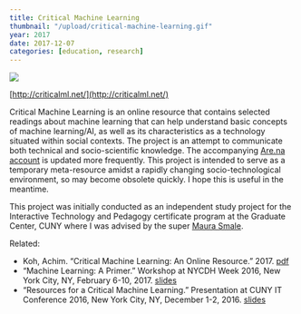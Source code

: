 ```yaml
---
title: Critical Machine Learning
thumbnail: "/upload/critical-machine-learning.gif"
year: 2017
date: 2017-12-07
categories: [education, research]
---
```


![](/upload/critical-machine-learning.png)

[http://criticalml.net/](http://criticalml.net/)

Critical Machine Learning is an online resource that contains selected readings about machine learning that can help understand basic concepts of machine learning/AI, as well as its characteristics as a technology situated within social contexts. The project is an attempt to communicate both technical and socio-scientific knowledge. The accompanying [Are.na account](https://www.are.na/critical-machine-learning/) is updated more frequently. This project is intended to serve as a temporary meta-resource amidst a rapidly changing socio-technological environment, so may become obsolete quickly. I hope this is useful in the meantime.

This project was initially conducted as an independent study project for the Interactive Technology and Pedagogy certificate program at the Graduate Center, CUNY where I was advised by the super [Maura Smale](https://maurasmale.com/). 

Related:

- Koh, Achim. “Critical Machine Learning: An Online Resource.” 2017. [pdf](http://criticalml.net/critical-ml.pdf)
- “Machine Learning: A Primer.” Workshop at NYCDH Week 2016, New York City, NY, February 6-10, 2017. [slides](https://scalarvectortensor.net/assets/cunyitconference16_koh.pdf)
- “Resources for a Critical Machine Learning.” Presentation at CUNY IT Conference 2016, New York City, NY, December 1-2, 2016. [slides](https://scalarvectortensor.net/assets/feb8_nycdh_ml.pdf)